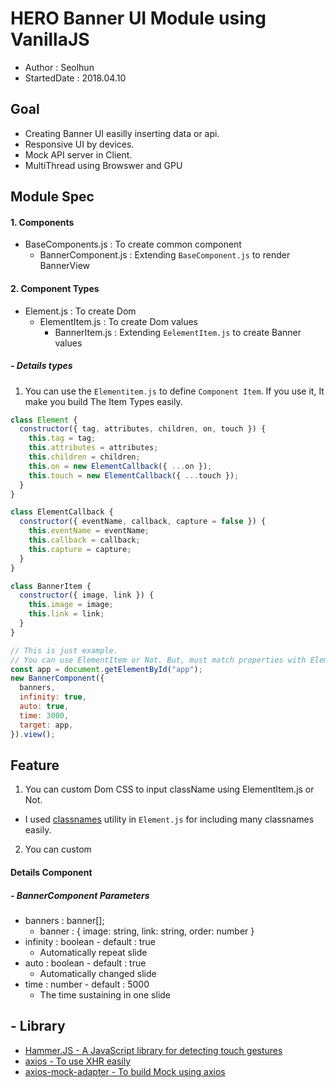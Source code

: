 # HERO Banner UI Module using VanillaJS

- Author : Seolhun
- StartedDate : 2018.04.10

## Goal

- Creating Banner UI easilly inserting data or api.
- Responsive UI by devices.
- Mock API server in Client.
- MultiThread using Browswer and GPU

## Module Spec

#### 1. Components

- BaseComponents.js : To create common component
  - BannerComponent.js : Extending `BaseComponent.js` to render BannerView

#### 2. Component Types

- Element.js : To create Dom
  - ElementItem.js : To create Dom values
    - BannerItem.js : Extending `EelementItem.js` to create Banner values

##### - Details types

1. You can use the `Elementitem.js` to define `Component Item`. If you use it, It make you build The Item Types easily.

```javascript
class Element {
  constructor({ tag, attributes, children, on, touch }) {
    this.tag = tag;
    this.attributes = attributes;
    this.children = children;
    this.on = new ElementCallback({ ...on });
    this.touch = new ElementCallback({ ...touch });
  }
}

class ElementCallback {
  constructor({ eventName, callback, capture = false }) {
    this.eventName = eventName;
    this.callback = callback;
    this.capture = capture;
  }
}

class BannerItem {
  constructor({ image, link }) {
    this.image = image;
    this.link = link;
  }
}

// This is just example.
// You can use ElementItem or Not. But, must match properties with ElementItem.
const app = document.getElementById("app");
new BannerComponent({
  banners,
  infinity: true,
  auto: true,
  time: 3000,
  target: app,
}).view();
```

## Feature

1. You can custom Dom CSS to input className using ElementItem.js or Not.

- I used [classnames](https://github.com/JedWatson/classnames) utility in `Element.js` for including many classnames easily.

2. You can custom

#### Details Component

##### - BannerComponent Parameters

- banners : banner[];
  - banner : { image: string, link: string, order: number }
- infinity : boolean - default : true
  - Automatically repeat slide
- auto : boolean - default : true
  - Automatically changed slide
- time : number - default : 5000
  - The time sustaining in one slide

## - Library

- [Hammer.JS - A JavaScript library for detecting touch gestures](https://github.com/hammerjs/hammer.js)
- [axios - To use XHR easily](https://github.com/axios/axios)
- [axios-mock-adapter - To build Mock using axios](https://github.com/ctimmerm/axios-mock-adapter)
